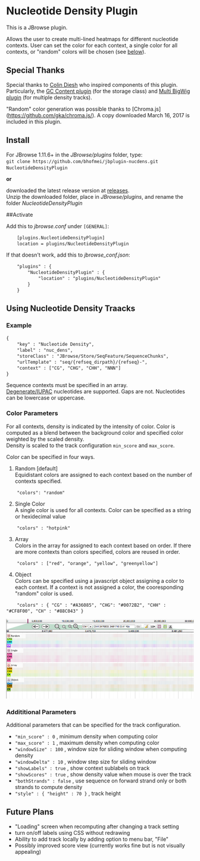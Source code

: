 # Nucleotide Density Plugin

This is a JBrowse plugin.
 
Allows the user to create multi-lined heatmaps for different nucleotide contexts. User can set the color for each context, a single color for all contexts, or "random" colors will be chosen (see [below](#color-parameters)).
## Special Thanks
Special thanks to [Colin Diesh](http://cmdcolin.github.io/) who inspired components of this plugin. Particularly, the [GC Content plugin](https://github.com/elsiklab/gccontent) (for the storage class) and [Multi BigWig plugin](https://github.com/elsiklab/multibigwig) (for multiple density tracks).

"Random" color generation was possible thanks to [Chroma.js]
(https://github.com/gka/chroma.js/). A copy downloaded March 16, 2017 is included in this plugin.

## Install

For JBrowse 1.11.6+ in the _JBrowse/plugins_ folder, type:  
`git clone https://github.com/bhofmei/jbplugin-nucdens.git NucleotideDensityPlugin`

**or**

downloaded the latest release version at [releases](https://github.com/bhofmei/jbplugin-nucdens/releases).  
Unzip the downloaded folder, place in _JBrowse/plugins_, and rename the folder _NucleotideDensityPlugin_

##Activate

Add this to _jbrowse.conf_ under `[GENERAL]`:
```
    [plugins.NucleotideDensityPlugin]
    location = plugins/NucleotideDensityPlugin
```

If that doesn't work, add this to _jbrowse_conf.json_:
```
    "plugins" : {
        "NucleotideDensityPlugin" : { 
            "location" : "plugins/NucleotideDensityPlugin"
        }
    }
```

## Using Nucleotide Density Traacks
### Example
    {  
        "key" : "Nucleotide Density",
        "label" : "nuc_dens",
        "storeClass" : "JBrowse/Store/SeqFeature/SequenceChunks",
        "urlTemplate" : "seq/{refseq_dirpath}/{refseq}-",
        "context" : ["CG", "CHG", "CHH", "NNN"]
    }
    
Sequence contexts must be specified in an array.   
[Degenerate/IUPAC](http://www.bioinformatics.org/sms/iupac.html) nucleotides are supported. Gaps are not. Nucleotides can be lowercase or uppercase.
    
### Color Parameters
For all contexts, density is indicated by the intensity of color. Color is computed as a blend between the background color and specified color weighted by the scaled density.  
Density is scaled to the track configuration `min_score` and `max_score`.
 
Color can be specified in four ways.
 
1. Random [default]    
Equidistant colors are assigned to each context based on the number of contexts specified. 
```
    "colors": "random"
```

2. Single Color    
A single color is used for all contexts. Color can be specified as a string or hexidecimal value
```
    "colors" : "hotpink"
```

3. Array    
Colors in the array for assigned to each context based on order. If there are more contexts than colors specified, colors are reused in order.
```
    "colors" : ["red", "orange", "yellow", "greenyellow"]
```

4. Object    
Colors can be specified using a javascript object assigning a color to each context. If a context is not assigned a color, the cooresponding "random" color is used.
```
    "colors" : { "CG" : "#A36085", "CHG": "#0072B2", "CHH" : "#CF8F00", "CH" : "#88C043" }
```

![Example for color parameters](img/example_colors.png)
  
### Addititional Parameters
Additional parameters that can be specified for the track configuration.
* `"min_score" : 0`  , minimum density when computing color
* `"max_score" : 1`  , maximum density when computing color
* `"windowSize" : 100`  , window size for sliding window when computing density
* `"windowDelta" : 10`  , window step size for sliding window
* `"showLabels" : true`  , show context sublabels on track
* `"showScores" : true`  , show density value when mouse is over the track
* `"bothStrands" : false`  , use sequence on forward strand only or both strands to compute density
* `"style" : { "height" : 70 }`  , track height


## Future Plans
- "Loading" screen when recomputing after changing a track setting
- turn on/off labels using CSS without redrawing
- Ability to add track locally by adding option to menu bar, "File"
- Possibly improved score view (currently works fine but is not visually appealing)